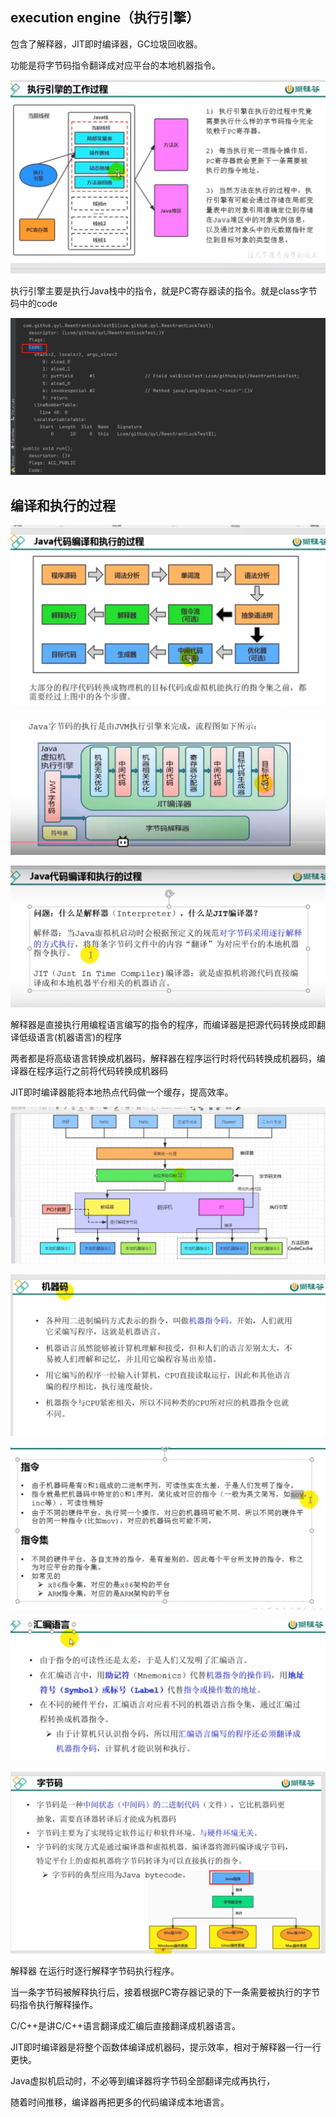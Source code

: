 execution engine（执行引擎）
---

包含了解释器，JIT即时编译器，GC垃圾回收器。

功能是将字节码指令翻译成对应平台的本地机器指令。

![img_6.png](img3/img_6.png)

执行引擎主要是执行Java栈中的指令，就是PC寄存器读的指令。就是class字节码中的code

![img_7.png](img3/img_7.png)

编译和执行的过程
---

![img_8.png](img3/img_8.png)

![img_9.png](img3/img_9.png)

![img_10.png](img3/img_10.png)

解释器是直接执行用编程语言编写的指令的程序，而编译器是把源代码转换成即翻译低级语言(机器语言)的程序

两者都是将高级语言转换成机器码，解释器在程序运行时将代码转换成机器码，编译器在程序运行之前将代码转换成机器码

JIT即时编译器能将本地热点代码做一个缓存，提高效率。

![img_11.png](img3/img_11.png)

![img_12.png](img3/img_12.png)

![img_13.png](img3/img_13.png)

![img_14.png](img3/img_14.png)

![img_15.png](img3/img_15.png)

解释器 在运行时逐行解释字节码执行程序。

当一条字节码被解释执行后，接着根据PC寄存器记录的下一条需要被执行的字节码指令执行解释操作。

C/C++是讲C/C++语言翻译成汇编后直接翻译成机器语言。

JIT即时编译器是将整个函数体编译成机器码，提示效率，相对于解释器一行一行更快。

Java虚拟机启动时，不必等到编译器将字节码全部翻译完成再执行，

随着时间推移，编译器再把更多的代码编译成本地语言。





